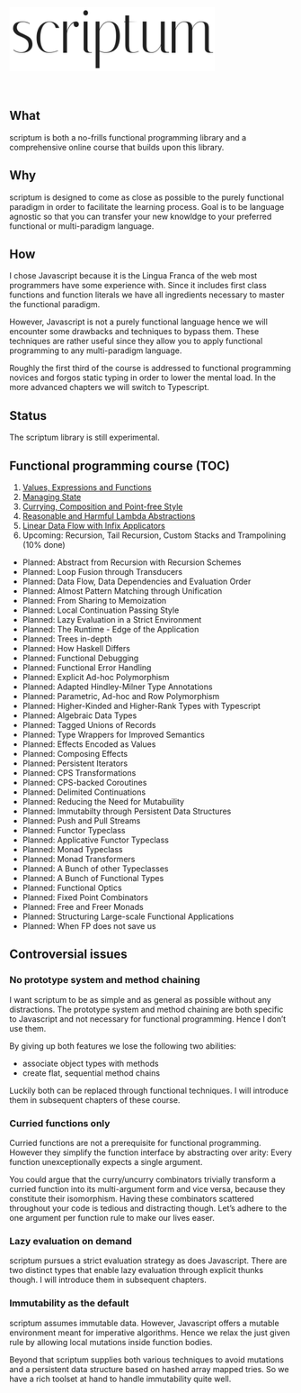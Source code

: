 <img src="./logo.png" width="366" height="114" alt="scriptum"><br><br><br>

## What

scriptum is both a no-frills functional programming library and a comprehensive online course that builds upon this library.

## Why

scriptum is designed to come as close as possible to the purely functional paradigm in order to facilitate the learning process. Goal is to be language agnostic so that you can transfer your new knowldge to your preferred functional or multi-paradigm language. 

## How

I chose Javascript because it is the Lingua Franca of the web most programmers have some experience with. Since it includes first class functions and function literals we have all ingredients necessary to master the functional paradigm.

However, Javascript is not a purely functional language hence we will encounter some drawbacks and techniques to bypass them. These techniques are rather useful since they allow you to apply functional programming to any multi-paradigm language.

Roughly the first third of the course is addressed to functional programming novices and forgos static typing in order to lower the mental load. In the more advanced chapters we will switch to Typescript.

## Status

The scriptum library is still experimental.

## Functional programming course (TOC)

1. [Values, Expressions and Functions](https://github.com/kongware/scriptum/blob/master/ch-1.md)
2. [Managing State](https://github.com/kongware/scriptum/blob/master/ch-2.md)
3. [Currying, Composition and Point-free Style](https://github.com/kongware/scriptum/blob/master/ch-3.md)
4. [Reasonable and Harmful Lambda Abstractions](https://github.com/kongware/scriptum/blob/master/ch-4.md)
5. [Linear Data Flow with Infix Applicators](https://github.com/kongware/scriptum/blob/master/ch-5.md)
6. Upcoming: Recursion, Tail Recursion, Custom Stacks and Trampolining (10% done)

* Planned: Abstract from Recursion with Recursion Schemes <br/>
* Planned: Loop Fusion through Transducers <br/>
* Planned: Data Flow, Data Dependencies and Evaluation Order <br/>
* Planned: Almost Pattern Matching through Unification <br/>
* Planned: From Sharing to Memoization <br/>
* Planned: Local Continuation Passing Style <br/>
* Planned: Lazy Evaluation in a Strict Environment <br/>
* Planned: The Runtime - Edge of the Application <br/>
* Planned: Trees in-depth <br/>
* Planned: How Haskell Differs <br/>
* Planned: Functional Debugging <br/>
* Planned: Functional Error Handling <br/>
* Planned: Explicit Ad-hoc Polymorphism <br/>
* Planned: Adapted Hindley-Milner Type Annotations <br/>
* Planned: Parametric, Ad-hoc and Row Polymorphism <br/>
* Planned: Higher-Kinded and Higher-Rank Types with Typescript <br/>
* Planned: Algebraic Data Types <br/>
* Planned: Tagged Unions of Records <br/>
* Planned: Type Wrappers for Improved Semantics<br/>
* Planned: Effects Encoded as Values <br/>
* Planned: Composing Effects <br/>
* Planned: Persistent Iterators <br/>
* Planned: CPS Transformations <br/>
* Planned: CPS-backed Coroutines <br/>
* Planned: Delimited Continuations <br/>
* Planned: Reducing the Need for Mutabuility <br/>
* Planned: Immutabilty through Persistent Data Structures <br/>
* Planned: Push and Pull Streams <br/>
* Planned: Functor Typeclass <br/>
* Planned: Applicative Functor Typeclass <br/>
* Planned: Monad Typeclass <br/>
* Planned: Monad Transformers <br/>
* Planned: A Bunch of other Typeclasses <br/>
* Planned: A Bunch of Functional Types <br/>
* Planned: Functional Optics <br/>
* Planned: Fixed Point Combinators <br/>
* Planned: Free and Freer Monads <br/>
* Planned: Structuring Large-scale Functional Applications
* Planned: When FP does not save us

## Controversial issues

### No prototype system and method chaining

I want scriptum to be as simple and as general as possible without any distractions. The prototype system and method chaining are both specific to Javascript and not necessary for functional programming. Hence I don’t use them.

By giving up both features we lose the following two abilities:

* associate object types with methods
* create flat, sequential method chains

Luckily both can be replaced through functional techniques. I will introduce them in subsequent chapters of these course.

### Curried functions only

Curried functions are not a prerequisite for functional programming. However they simplify the function interface by abstracting over arity: Every function unexceptionally expects a single argument.

You could argue that the curry/uncurry combinators trivially transform a curried function into its multi-argument form and vice versa, because they constitute their isomorphism. Having these combinators scattered throughout your code is tedious and distracting though. Let’s adhere to the one argument per function rule to make our lives easer.

### Lazy evaluation on demand

scriptum pursues a strict evaluation strategy as does Javascript. There are two distinct types that enable lazy evaluation through explicit thunks though. I will introduce them in subsequent chapters.

### Immutability as the default

scriptum assumes immutable data. However, Javascript offers a mutable environment meant for imperative algorithms. Hence we relax the just given rule by allowing local mutations inside function bodies.

Beyond that scriptum supplies both various techniques to avoid mutations and a persistent data structure based on hashed array mapped tries. So we have a rich toolset at hand to handle immutability quite well.
